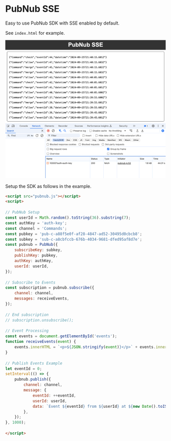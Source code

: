 # PubNub SSE

Easy to use PubNub SDK with SSE enabled by default.

See `index.html` for example.

![PubNub SSE Screenshot](media/screenshot.png)

Setup the SDK as follows in the example.

```html
<script src="pubnub.js"></script>
<script>

// PubNub Setup
const userId = Math.random().toString(36).substring(7);
const authKey = 'auth-key';
const channel = 'Commands';
const pubkey = 'pub-c-a88f5e0f-af28-4847-ad52-30495d0cbcb8';
const subkey = 'sub-c-a8cbfccb-676b-4034-9681-dfed95af8d7e';
const pubnub = PubNub({
    subscribeKey: subkey,
    publishKey: pubkey,
    authKey: authKey,
    userId: userId,
});

// Subscribe to Events
const subscription = pubnub.subscribe({
    channel: channel,
    messages: receiveEvents,
});

// End subscription
// subscription.unsubscribe();

// Event Processing
const events = document.getElementById('events');
function receiveEvents(event) {
    events.innerHTML = `<p>${JSON.stringify(event)}</p>` + events.innerHTML;
}

// Publish Events Example
let eventId = 0;
setInterval(() => {
    pubnub.publish({
        channel: channel,
        message: {
            eventId: ++eventId, 
            userId: userId,
            data: `Event ${eventId} from ${userId} at ${new Date().toISOString()}`,
        },
    });
}, 1000);

</script>
```
